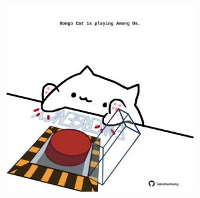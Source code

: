 <!-- built at 18/07/2023, 02:29:45 UTC -->
<p align="center">
  <img width="500" height="500" src="./ReadmeImage.svg">
</p>
